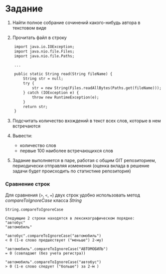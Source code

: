 # Задание

1. Найти полное собрание сочинений какого-нибудь автора в текстовом виде

2. Прочитать файл в строку

```html
    import java.io.IOException;
    import java.nio.file.Files;
    import java.nio.file.Paths;

    ...

    public static String read(String fileName) {
        String str = null;
        try {
            str = new String(Files.readAllBytes(Paths.get(fileName)));
        } catch (IOException e) {
            throw new RuntimeException(e);
        }
        return str;
    }
```

3. Подсчитать количество вхождений в текст всех слов, которые в нем встречаются

4. Вывести:
    - количество слов
    - первые 100 наиболее встречающихся слов

5. Задание выполняется в паре, работая с общим GIT репозиторием,
периодически отправляя изменения (оценка вклада в решение задачи будет происходить по статистике репозитория)

### Сравнение строк

Для сравнения (`>`, `<`, `=`) двух строк удобно использовать метод _compareToIgnoreCase_ класса _String_

```
String.compareToIgnoreCase

Следующие 2 строки находятся в лексикографическом порядке:
"автобус"
"автомобиль"

"автобус".compareToIgnoreCase("автомобиль")
< 0 (1-е слово предшествует ("меньше") 2-му)

"автомобиль".compareToIgnoreCase("АВТОМОБИЛЬ")
= 0 (совпадают (без учета регистра))

"автомобиль".compareToIgnoreCase("автобус")
> 0 (1-е слово следует ("больше") за 2-м )
```

